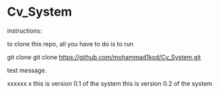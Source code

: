 # Cv_System

instructions:

to clone this repo, all you have to do is to run 

git clone git clone https://github.com/mohammad1kod/Cv_System.git


test message.

xxxxxx x
  this is version 0.1 of the system 
  this is version 0.2 of the system 

